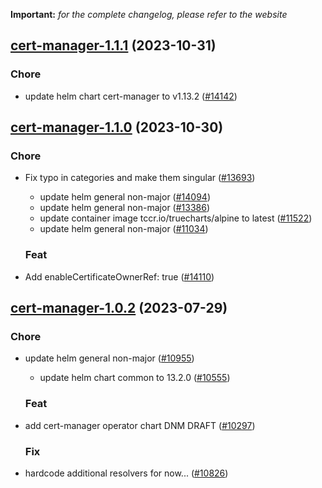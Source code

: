 **Important:**
*for the complete changelog, please refer to the website*




## [cert-manager-1.1.1](https://github.com/truecharts/charts/compare/cert-manager-1.1.0...cert-manager-1.1.1) (2023-10-31)

### Chore

- update helm chart cert-manager to v1.13.2 ([#14142](https://github.com/truecharts/charts/issues/14142))
  
  


## [cert-manager-1.1.0](https://github.com/truecharts/charts/compare/cert-manager-1.0.2...cert-manager-1.1.0) (2023-10-30)

### Chore

- Fix typo in categories and make them singular ([#13693](https://github.com/truecharts/charts/issues/13693))
  - update helm general non-major ([#14094](https://github.com/truecharts/charts/issues/14094))
  - update helm general non-major ([#13386](https://github.com/truecharts/charts/issues/13386))
  - update container image tccr.io/truecharts/alpine to latest ([#11522](https://github.com/truecharts/charts/issues/11522))
  - update helm general non-major ([#11034](https://github.com/truecharts/charts/issues/11034))
  
  ### Feat

- Add enableCertificateOwnerRef: true ([#14110](https://github.com/truecharts/charts/issues/14110))
  
  





## [cert-manager-1.0.2](https://github.com/truecharts/charts/compare/cert-manager-1.0.37...cert-manager-1.0.2) (2023-07-29)

### Chore

- update helm general non-major ([#10955](https://github.com/truecharts/charts/issues/10955))
  - update helm chart common to 13.2.0 ([#10555](https://github.com/truecharts/charts/issues/10555))
  
  ### Feat

- add cert-manager operator chart DNM DRAFT ([#10297](https://github.com/truecharts/charts/issues/10297))
  
  ### Fix

- hardcode additional resolvers for now... ([#10826](https://github.com/truecharts/charts/issues/10826))
  
  